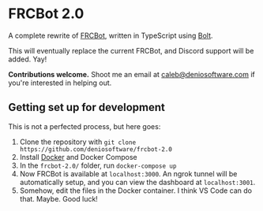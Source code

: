 # FRCBot 2.0

A complete rewrite of [FRCBot](https://github.com/deniosoftware/frcbot), written in TypeScript using [Bolt](https://slack.dev/bolt-js).

This will eventually replace the current FRCBot, and Discord support will be added. Yay!

**Contributions welcome.** Shoot me an email at caleb@deniosoftware.com if you're interested in helping out.

## Getting set up for development

This is not a perfected process, but here goes:

1. Clone the repository with `git clone https://github.com/deniosoftware/frcbot-2.0`
2. Install [Docker](https://) and Docker Compose
3. In the `frcbot-2.0/` folder, run `docker-compose up`
4. Now FRCBot is available at `localhost:3000`. An ngrok tunnel will be automatically setup, and you can view the dashboard at `localhost:3001`.
5. Somehow, edit the files in the Docker container. I think VS Code can do that. Maybe. Good luck!
